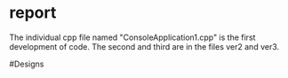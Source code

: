 # report
The individual cpp file named "ConsoleApplication1.cpp" is the first development of code.
The second and third are in the files ver2 and ver3.

#Designs
